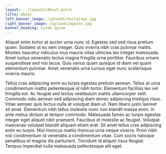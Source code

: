 ```yaml
---
layout: ../layouts/About.astro
title: About
left_banner_image: /uploads/buildings.jpg
right_banner_image: /uploads/apples.jpg
banner_heading: Lorem Ipsum
---
```

Aliquet enim tortor at auctor urna nunc id. Egestas sed sed risus pretium quam. Sodales ut eu sem integer. Quis viverra nibh cras pulvinar mattis. Montes nascetur ridiculus mus mauris vitae ultricies leo integer malesuada. Amet luctus venenatis lectus magna fringilla urna porttitor. Faucibus ornare suspendisse sed nisi lacus. Quis varius quam quisque id diam vel quam elementum pulvinar. Amet venenatis urna cursus eget nunc scelerisque viverra mauris.

Tellus cras adipiscing enim eu turpis egestas pretium aenean. Tellus at urna condimentum mattis pellentesque id nibh tortor. Elementum facilisis leo vel fringilla est. Ac feugiat sed lectus vestibulum mattis ullamcorper velit. Commodo odio aenean sed adipiscing diam donec adipiscing tristique risus. Vitae semper quis lectus nulla at volutpat diam ut. Nam libero justo laoreet sit amet. Elementum nibh tellus molestie nunc non blandit massa enim. In ante metus dictum at tempor commodo. Malesuada fames ac turpis egestas integer eget aliquet nibh praesent. Faucibus et molestie ac feugiat. Volutpat maecenas volutpat blandit aliquam etiam erat. Sit amet tellus cras adipiscing enim eu turpis. Nisl rhoncus mattis rhoncus urna neque viverra. Proin nibh nisl condimentum id venenatis a condimentum vitae. Cum sociis natoque penatibus et magnis dis parturient. Tincidunt id aliquet risus feugiat. Tempus imperdiet nulla malesuada pellentesque elit eget.